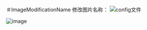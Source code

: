 ＃ImageModificationName
修改图片名称：
![config文件](https://img-blog.csdnimg.cn/20201106083314520.png)

![image](https://img-blog.csdnimg.cn/20200812085446905.png)
